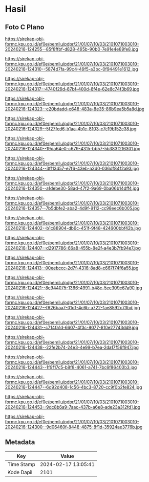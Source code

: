 # Hasil

## Foto C Plano

https://sirekap-obj-formc.kpu.go.id/ef0e/pemilu/pdpr/21/01/07/10/03/2101071003010-20240216-124255--85f8ffbf-d828-495b-90b0-7e91e4e89fe8.jpg

https://sirekap-obj-formc.kpu.go.id/ef0e/pemilu/pdpr/21/01/07/10/03/2101071003010-20240216-124310--5874d7fa-99c4-49f5-a3bc-0f94491e1612.jpg

https://sirekap-obj-formc.kpu.go.id/ef0e/pemilu/pdpr/21/01/07/10/03/2101071003010-20240216-124317--4740f29d-87bf-400d-8f4e-62e8c74f3b69.jpg

https://sirekap-obj-formc.kpu.go.id/ef0e/pemilu/pdpr/21/01/07/10/03/2101071003010-20240216-124323--c20bdadd-c648-483a-8e35-86b9ea5b5a8d.jpg

https://sirekap-obj-formc.kpu.go.id/ef0e/pemilu/pdpr/21/01/07/10/03/2101071003010-20240216-124329--5f27fed6-b1aa-4b1c-8103-c7c19b152c38.jpg

https://sirekap-obj-formc.kpu.go.id/ef0e/pemilu/pdpr/21/01/07/10/03/2101071003010-20240216-124340--19da64e0-c679-4315-bb57-5b383f2f6301.jpg

https://sirekap-obj-formc.kpu.go.id/ef0e/pemilu/pdpr/21/01/07/10/03/2101071003010-20240216-124344--3ff13d57-e7f6-43eb-a3d0-036df84f2a93.jpg

https://sirekap-obj-formc.kpu.go.id/ef0e/pemilu/pdpr/21/01/07/10/03/2101071003010-20240216-124350--a1debe30-58ad-47f2-9a69-0ba06b14dff4.jpg

https://sirekap-obj-formc.kpu.go.id/ef0e/pemilu/pdpr/21/01/07/10/03/2101071003010-20240216-124357--7b5dbfe2-aba2-4d9f-9112-cc98eec6b005.jpg

https://sirekap-obj-formc.kpu.go.id/ef0e/pemilu/pdpr/21/01/07/10/03/2101071003010-20240216-124402--b1c88904-db6c-451f-9f48-424600bbf42b.jpg

https://sirekap-obj-formc.kpu.go.id/ef0e/pemilu/pdpr/21/01/07/10/03/2101071003010-20240216-124407--d2917786-66a8-455b-8e2f-a4e3b7fb94e7.jpg

https://sirekap-obj-formc.kpu.go.id/ef0e/pemilu/pdpr/21/01/07/10/03/2101071003010-20240216-124413--00eebccc-2d7f-4316-8ad8-c667f74f6a55.jpg

https://sirekap-obj-formc.kpu.go.id/ef0e/pemilu/pdpr/21/01/07/10/03/2101071003010-20240216-124421--8c944075-1366-4991-b48c-5ee309c67a90.jpg

https://sirekap-obj-formc.kpu.go.id/ef0e/pemilu/pdpr/21/01/07/10/03/2101071003010-20240216-124427--f626baa7-01d1-4c6b-a722-1ae8592c73bd.jpg

https://sirekap-obj-formc.kpu.go.id/ef0e/pemilu/pdpr/21/01/07/10/03/2101071003010-20240216-124431--c714fa1d-6607-4f3c-8077-810e27743dd9.jpg

https://sirekap-obj-formc.kpu.go.id/ef0e/pemilu/pdpr/21/01/07/10/03/2101071003010-20240216-124438--22fe2b74-24e3-4e99-b7ea-2da17f56f947.jpg

https://sirekap-obj-formc.kpu.go.id/ef0e/pemilu/pdpr/21/01/07/10/03/2101071003010-20240216-124443--1f9f17c5-b8f8-4061-a741-7bc6f86403b3.jpg

https://sirekap-obj-formc.kpu.go.id/ef0e/pemilu/pdpr/21/01/07/10/03/2101071003010-20240216-124447--6d92d408-1c56-4bc3-8720-cc9f0b2fe824.jpg

https://sirekap-obj-formc.kpu.go.id/ef0e/pemilu/pdpr/21/01/07/10/03/2101071003010-20240216-124453--9dc8b6a9-7aac-437b-a6e8-ade23a312fd1.jpg

https://sirekap-obj-formc.kpu.go.id/ef0e/pemilu/pdpr/21/01/07/10/03/2101071003010-20240216-124300--9d06460f-8448-4875-8f1d-35924ae3776b.jpg


## Metadata

| Key        | Value               |
| ---------- | ------------------- |
| Time Stamp | 2024-02-17 13:05:41 |
| Kode Dapil | 2101                |



